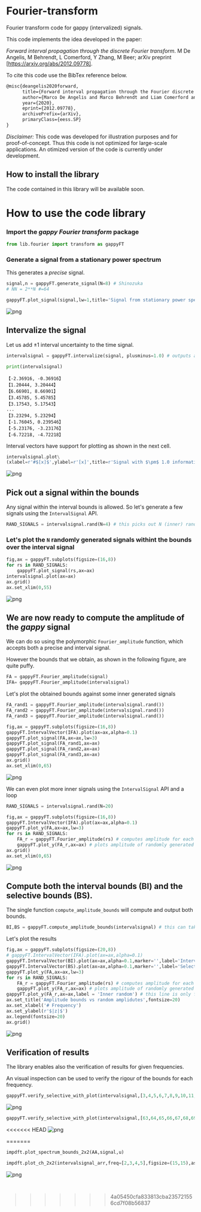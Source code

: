 # Fourier-transform
Fourier transform code for gappy (intervalized) signals.

This code implements the idea developed in the paper:

*Forward interval propagation through the discrete Fourier transform*. 
M De Angelis, M Behrendt, L Comerford, Y Zhang, M Beer; 
arXiv preprint [https://arxiv.org/abs/2012.09778].

[https://arxiv.org/abs/2012.09778]: https://arxiv.org/abs/2012.09778

To cite this code use the BibTex reference below. 

```latex
@misc{deangelis2020forward,
      title={Forward interval propagation through the Fourier discrete transform}, 
      author={Marco De Angelis and Marco Behrendt and Liam Comerford and Yuanjin Zhang and Michael Beer},
      year={2020},
      eprint={2012.09778},
      archivePrefix={arXiv},
      primaryClass={eess.SP}
}
```
*Disclaimer:* This code was developed for illustration purposes and for proof-of-concept. Thus this code is not optimized for large-scale applications. An otimized version of the code is currently under development.

## How to install the library
The code contained in this library will be available soon.

# How to use the code library

### Import the *gappy Fourier transform* package


```python
from lib.fourier import transform as gappyFT
```

### Generate a signal from a stationary power spectrum

This generates a *precise* signal.


```python
signal,n = gappyFT.generate_signal(N=8) # Shinozuka
# NN = 2**N #=64
```


```python
gappyFT.plot_signal(signal,lw=1,title='Signal from stationary power spectrum',color='rebeccapurple')
```


![png](fig/output_4_0.png)


## Intervalize the signal
Let us add $\pm$1 interval uncertainty to the time signal. 


```python
intervalsignal = gappyFT.intervalize(signal, plusminus=1.0) # outputs an interval vector
```


```python
print(intervalsignal)
```

    【-2.36916, -0.36916】
    【1.20444, 3.20444】
    【6.66901, 8.66901】
    【3.45785, 5.45785】
    【3.17543, 5.17543】
    ...
    【3.23294, 5.23294】
    【-1.76045, 0.239546】
    【-5.23176, -3.23176】
    【-6.72218, -4.72218】


Interval vectors have support for plotting as shown in the next cell.


```python
intervalsignal.plot\
(xlabel=r'#$[x]$',ylabel=r'[x]',title=r'Signal with $\pm$ 1.0 information gaps (intervals)')
```


![png](fig/output_9_0.png)


## Pick out a signal within the bounds

Any signal within the interval bounds is allowed. So let's generate a few signals using the `IntervalSignal` API.


```python
RAND_SIGNALS = intervalsignal.rand(N=4) # this picks out N (inner) random signals within the bounds
```

### Let's plot the `N` randomly generated signals withint the bounds over the interval signal


```python
fig,ax = gappyFT.subplots(figsize=(16,8))
for rs in RAND_SIGNALS:
    gappyFT.plot_signal(rs,ax=ax)
intervalsignal.plot(ax=ax)
ax.grid()
ax.set_xlim(0,55)
```

![png](fig/output_13_1.png)


## We are now ready to compute the amplitude of the *gappy* signal

We can do so using the polymorphic `Fourier_amplitude` function, which accepts both a precise and interval signal. 

However the bounds that we obtain, as shown in the following figure, are quite puffy.


```python
FA = gappyFT.Fourier_amplitude(signal)
IFA= gappyFT.Fourier_amplitude(intervalsignal)
```

Let's plot the obtained bounds against some inner generated signals


```python
FA_rand1 = gappyFT.Fourier_amplitude(intervalsignal.rand())
FA_rand2 = gappyFT.Fourier_amplitude(intervalsignal.rand())
FA_rand3 = gappyFT.Fourier_amplitude(intervalsignal.rand())
```


```python
fig,ax = gappyFT.subplots(figsize=(16,8))
gappyFT.IntervalVector(IFA).plot(ax=ax,alpha=0.1)
gappyFT.plot_signal(FA,ax=ax,lw=3)
gappyFT.plot_signal(FA_rand1,ax=ax)
gappyFT.plot_signal(FA_rand2,ax=ax)
gappyFT.plot_signal(FA_rand3,ax=ax)
ax.grid()
ax.set_xlim(0,65)
```


![png](fig/output_18_1.png)


We can even plot more inner signals using the `IntervalSignal` API and a loop


```python
RAND_SIGNALS = intervalsignal.rand(N=20) 
```


```python
fig,ax = gappyFT.subplots(figsize=(16,8))
gappyFT.IntervalVector(IFA).plot(ax=ax,alpha=0.1)
gappyFT.plot_y(FA,ax=ax,lw=3)
for rs in RAND_SIGNALS:
    FA_r = gappyFT.Fourier_amplitude(rs) # computes amplitude for each generated signal
    gappyFT.plot_y(FA_r,ax=ax) # plots amplitude of randomly generated signal
ax.grid()
ax.set_xlim(0,65)
```


![png](fig/output_21_1.png)



## Compute both the interval bounds (BI) and the selective bounds (BS).

The single function `compute_amplitude_bounds` will compute and output both bounds.


```python
BI,BS = gappyFT.compute_amplitude_bounds(intervalsignal) # this can take a bit
```

Let's plot the results


```python
fig,ax = gappyFT.subplots(figsize=(20,8))
# gappyFT.IntervalVector(IFA).plot(ax=ax,alpha=0.1)
gappyFT.IntervalVector(BI).plot(ax=ax,alpha=0.1,marker='',label='Interval')
gappyFT.IntervalVector(BS).plot(ax=ax,alpha=0.1,marker='',label='Selective')
gappyFT.plot_y(FA,ax=ax,lw=3)
for rs in RAND_SIGNALS:
    FA_r = gappyFT.Fourier_amplitude(rs) # computes amplitude for each generated signal
    gappyFT.plot_y(FA_r,ax=ax) # plots amplitude of randomly generated signal
gappyFT.plot_y(FA_r,ax=ax,label = 'Inner random') # this line is only for legend purposes
ax.set_title('Amplitude bounds vs random amplidutes',fontsize=20)
ax.set_xlabel('# Frequency')
ax.set_ylabel(r'$|z|$')
ax.legend(fontsize=20)
ax.grid()
```


![png](fig/output_26_0.png)


## Verification of results

The library enables also the verification of results for given frequencies.

An visual inspection can be used to verify the rigour of the bounds for each frequency.


```python
gappyFT.verify_selective_with_plot(intervalsignal,[3,4,5,6,7,8,9,10,11,12,13,14],aspect='equal',figsize=(30,20))
```


![png](output_30_0.png)



```python
gappyFT.verify_selective_with_plot(intervalsignal,[63,64,65,66,67,68,69,70,71,72,73,74],aspect='equal',figsize=(30,20))
```


<<<<<<< HEAD
![png](output_31_0.png)

=======
```python
impdft.plot_spectrum_bounds_2x2(AA,signal,u)
```


```python
impdft.plot_ch_2x2(intervalsignal_arr,freq=[2,3,4,5],figsize=(15,15),aspect='equal')
```


![png](fig/output_38_0.png)



```python

```


```python

```
>>>>>>> 4a05450cfa833813cba235721556cd7f08b56837
